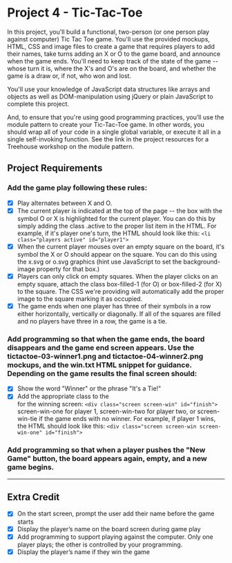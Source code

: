 # Project 4 - Tic-Tac-Toe

In this project, you'll build a functional, two-person (or one person play against computer) Tic Tac Toe game. You'll use the provided mockups, HTML, CSS and image files to create a game that requires players to add their names, take turns adding an X or O to the game board, and announce when the game ends. You'll need to keep track of the state of the game -- whose turn it is, where the X's and O's are on the board, and whether the game is a draw or, if not, who won and lost.

You'll use your knowledge of JavaScript data structures like arrays and objects as well as DOM-manipulation using jQuery or plain JavaScript to complete this project.

And, to ensure that you're using good programming practices, you’ll use the module pattern to create your Tic-Tac-Toe game. In other words, you should wrap all of your code in a single global variable, or execute it all in a single self-invoking function. See the link in the project resources for a Treehouse workshop on the module pattern.

## Project Requirements

### Add the game play following these rules:
- [x] Play alternates between X and O.
- [x] The current player is indicated at the top of the page -- the box with the symbol O or X is highlighted for the current player. You can do this by simply adding the class .active to the proper list item in the HTML. For example, if it's player one's turn, the HTML should look like this: `<li class="players active" id="player1">`
- [x] When the current player mouses over an empty square on the board, it's symbol the X or O should appear on the square. You can do this using the x.svg or o.svg graphics (hint use JavaScript to set the background-image property for that box.)
- [x] Players can only click on empty squares. When the player clicks on an empty square, attach the class box-filled-1 (for O) or box-filled-2 (for X) to the square. The CSS we're providing will automatically add the proper image to the square marking it as occupied.
- [x] The game ends when one player has three of their symbols in a row either horizontally, vertically or diagonally. If all of the squares are filled and no players have three in a row, the game is a tie.

### Add programming so that when the game ends, the board disappears and the game end screen appears. Use the tictactoe-03-winner1.png and tictactoe-04-winner2.png mockups, and the win.txt HTML snippet for guidance. Depending on the game results the final screen should:
- [x] Show the word "Winner" or the phrase "It's a Tie!"
- [x] Add the appropriate class to the <div> for the winning screen: `<div class="screen screen-win" id="finish">` screen-win-one for player 1, screen-win-two for player two, or screen-win-tie if the game ends with no winner. For example, if player 1 wins, the HTML should look like this: `<div class="screen screen-win screen-win-one" id="finish">`

### Add programming so that when a player pushes the "New Game" button, the board appears again, empty, and a new game begins.

--- 

## Extra Credit

- [x] On the start screen, prompt the user add their name before the game starts
- [x] Display the player’s name on the board screen during game play
- [x] Add programming to support playing against the computer. Only one player plays; the other is controlled by your programming.
- [x] Display the player’s name if they win the game
